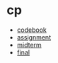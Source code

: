 # cp

- [codebook](https://nthu-cp.github.io/NTHU-CPP/others/codebook.html)
- [assignment](https://adalab.cs.nthu.edu.tw/contest/75/problems)
- [midterm](https://codeforces.com/gym/486864)
- [final](https://codeforces.com/gym/495010)
